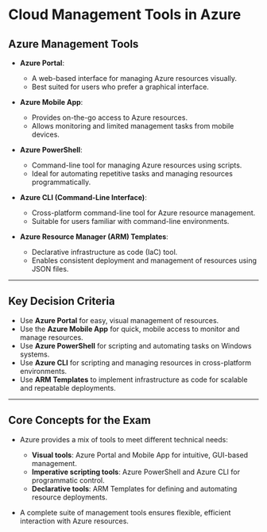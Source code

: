 # Cloud Management Tools in Azure

## Azure Management Tools
- **Azure Portal**:  
  - A web-based interface for managing Azure resources visually.  
  - Best suited for users who prefer a graphical interface.  

- **Azure Mobile App**:  
  - Provides on-the-go access to Azure resources.  
  - Allows monitoring and limited management tasks from mobile devices.  

- **Azure PowerShell**:  
  - Command-line tool for managing Azure resources using scripts.  
  - Ideal for automating repetitive tasks and managing resources programmatically.  

- **Azure CLI (Command-Line Interface)**:  
  - Cross-platform command-line tool for Azure resource management.  
  - Suitable for users familiar with command-line environments.  

- **Azure Resource Manager (ARM) Templates**:  
  - Declarative infrastructure as code (IaC) tool.  
  - Enables consistent deployment and management of resources using JSON files.  

---

## Key Decision Criteria
- Use **Azure Portal** for easy, visual management of resources.  
- Use the **Azure Mobile App** for quick, mobile access to monitor and manage resources.  
- Use **Azure PowerShell** for scripting and automating tasks on Windows systems.  
- Use **Azure CLI** for scripting and managing resources in cross-platform environments.  
- Use **ARM Templates** to implement infrastructure as code for scalable and repeatable deployments.  

---

## Core Concepts for the Exam
- Azure provides a mix of tools to meet different technical needs:  
  - **Visual tools**: Azure Portal and Mobile App for intuitive, GUI-based management.  
  - **Imperative scripting tools**: Azure PowerShell and Azure CLI for programmatic control.  
  - **Declarative tools**: ARM Templates for defining and automating resource deployments.  

- A complete suite of management tools ensures flexible, efficient interaction with Azure resources.  
